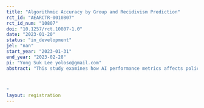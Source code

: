 ```yaml
---
title: "Algorithmic Accuracy by Group and Recidivism Prediction"
rct_id: "AEARCTR-0010807"
rct_id_num: "10807"
doi: "10.1257/rct.10807-1.0"
date: "2023-01-20"
status: "in_development"
jel: "nan"
start_year: "2023-01-31"
end_year: "2023-02-28"
pi: "Yong Suk Lee yoloso@gmail.com"
abstract: "This study examines how AI performance metrics affects police prediction of re-arrests using an online randomized survey. Studies have found that base commercial risk assessment softwares are no more accurate or fairer than predictions made by people with little or no criminal justice expertise. However, algorithms do outperform human predictions of recidivism when enriched set of risk factors are included in the model. This study examines how police predication compares with algorithms and whether predictions differ when race/ethnicity is provided, and the accuracy of the algorithm by race/ethnicity. 

"
layout: registration
---
```


